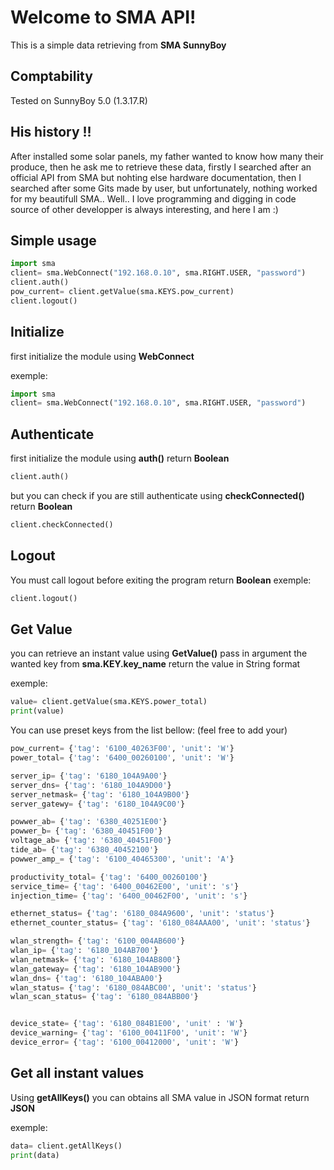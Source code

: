 # Welcome to SMA API!

This is a simple data retrieving from **SMA SunnyBoy**

## Comptability
Tested on SunnyBoy 5.0 (1.3.17.R)

## His history !!
After installed some solar panels, my father wanted to know how many their produce, then he ask me to retrieve these data, firstly I searched after an official API from SMA but nohting else hardware documentation, then I searched after some Gits made by user, but unfortunately, nothing worked for my beautifull SMA..
Well.. I love programming and digging in code source of other developper is always interesting,
and here I am :)

## Simple usage

```py
import sma
client= sma.WebConnect("192.168.0.10", sma.RIGHT.USER, "password")
client.auth()
pow_current= client.getValue(sma.KEYS.pow_current)
client.logout()
```

## Initialize
first initialize the module using **WebConnect**

exemple:
```py
import sma
client= sma.WebConnect("192.168.0.10", sma.RIGHT.USER, "password")
```

## Authenticate
first initialize the module using **auth()**
return **Boolean**
```py
client.auth()
```
but you can check if you are still authenticate using **checkConnected()**
return **Boolean**
```py
client.checkConnected()
```

## Logout
You must call logout before exiting the program
return **Boolean**
exemple:
```py
client.logout()
```

## Get Value
you can retrieve an instant value using **GetValue()**
pass in argument the wanted key from **sma.KEY.key_name**
return the value in String format

exemple:
```py
value= client.getValue(sma.KEYS.power_total)
print(value)
```

You can use preset keys from the list bellow:
(feel free to add your)
```py
pow_current= {'tag': '6100_40263F00', 'unit': 'W'}
power_total= {'tag': '6400_00260100', 'unit': 'W'}

server_ip= {'tag': '6180_104A9A00'}
server_dns= {'tag': '6180_104A9D00'}
server_netmask= {'tag': '6180_104A9B00'}
server_gatewy= {'tag': '6180_104A9C00'}

powwer_ab= {'tag': '6380_40251E00'}
powwer_b= {'tag': '6380_40451F00'}
voltage_ab= {'tag': '6380_40451F00'}
tide_ab= {'tag': '6380_40452100'}
powwer_amp_= {'tag': '6100_40465300', 'unit': 'A'}

productivity_total= {'tag': '6400_00260100'}
service_time= {'tag': '6400_00462E00', 'unit': 's'}
injection_time= {'tag': '6400_00462F00', 'unit': 's'}

ethernet_status= {'tag': '6180_084A9600', 'unit': 'status'}
ethernet_counter_status= {'tag': '6180_084AAA00', 'unit': 'status'}

wlan_strength= {'tag': '6100_004AB600'}
wlan_ip= {'tag': '6180_104AB700'}
wlan_netmask= {'tag': '6180_104AB800'}
wlan_gateway= {'tag': '6180_104AB900'}
wlan_dns= {'tag': '6180_104ABA00'}
wlan_status= {'tag': '6180_084ABC00', 'unit': 'status'}
wlan_scan_status= {'tag': '6180_084ABB00'}


device_state= {'tag': '6180_084B1E00', 'unit' : 'W'}
device_warning= {'tag': '6100_00411F00', 'unit': 'W'}
device_error= {'tag': '6100_00412000', 'unit': 'W'}
```

## Get all instant values
Using **getAllKeys()** you can obtains all SMA value in JSON format
return **JSON**

exemple:
```py
data= client.getAllKeys()
print(data)
```

